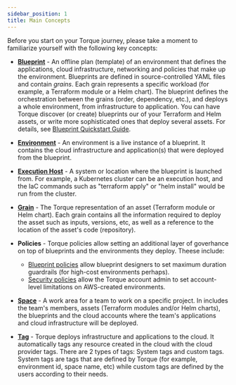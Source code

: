```yaml
---
sidebar_position: 1
title: Main Concepts
---
```


Before you start on your Torque journey, please take a moment to familiarize yourself with the following key concepts:
* [**Blueprint**](/blueprint-designer-guide/blueprints) - An offline plan (template) of an environment that defines the applications, cloud infrastructure, networking and policies that make up the environment. Blueprints are defined in source-controlled YAML files and contain *grains*. Each grain represents a specific workload (for example, a Terraform module or a Helm chart). The blueprint defines the orchestration between the grains (order, dependency, etc.), and deploys a whole environment, from infrastructure to application. You can have Torque discover (or create) blueprints our of your Terraform and Helm assets, or write more sophisticated ones that deploy several assets. For details, see [Blueprint Quickstart Guide](/blueprint-designer-guide/blueprint-quickstart-guide).

* [**Environment**](/getting-started/Launch-environment) - An environment is a live instance of a blueprint. It contains the cloud infrastructure and application(s) that were deployed from the blueprint.

* [**Execution Host**](/getting-started/Connect%20an%20Execution%20Host) - A system or location where the blueprint is launched from. For example, a Kubernetes cluster can be an execution host, and the IaC commands such as "terraform apply" or "helm install" would be run from the cluster.

* [**Grain**](/blueprint-designer-guide/blueprints#grains) - The Torque representation of an asset (Terraform module or Helm chart). Each grain contains all the information required to deploy the asset such as inputs, versions, etc, as well as a reference to the location of the asset's code (repository).

* **Policies** - Torque policies allow setting an additional layer of goverhance on top of blueprints and the environments they deploy. Theese include:
    * [Blueprint policies](/blueprint-designer-guide/Policies) allow blueprint designers to set maximum duration guardrails (for high-cost environments perhaps).
    * [Security policies](/admin-guide/security-policies) allow the Torque account admin to set account-level limitations on AWS-created environments.

* [**Space**](/getting-started/Create%20your%20space) - A work area for a team to work on a specific project. In includes the team's members, assets (Terraform modules and/or Helm charts), the blueprints and the cloud accounts where the team's applications and cloud infrastructure will be deployed. 

* [**Tag**](/admin-guide/tags) - Torque deploys infrastructure and applications to the cloud. It automatically tags any resource created in the cloud with the cloud provider tags. There are 2 types of tags: System tags and custom tags. System tags are tags that are defined by Torque (for example, environment id, space name, etc) while custom tags are defined by the users according to their needs. 
